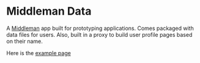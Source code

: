 # Middleman Data

A [Middleman](https://middlemanapp.com) app built for prototyping applications. Comes packaged with data files for users. Also, built in a proxy to build user profile pages based on their name.

Here is the [example page](https://gnarlacious.github.io/middleman-data)
